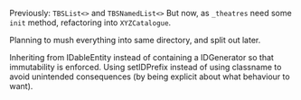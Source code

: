 Previously: `TBSList<>` and `TBSNamedList<>`
But now, as `_theatres` need some `init` method, refactoring into `XYZCatalogue`.

Planning to mush everything into same directory, and split out later.

Inheriting from IDableEntity instead of containing a IDGenerator so that immutability is enforced. Using setIDPrefix instead of using classname to avoid unintended consequences (by being explicit about what behaviour to want).
